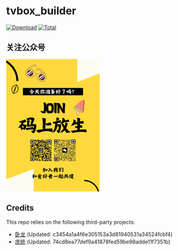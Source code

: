 # tvbox_builder
[![Download](https://img.shields.io/github/v/release/bestpvp/tvbox_builder?color=orange&logoColor=orange&label=Download&logo=DocuSign)](https://github.com/bestpvp/tvbox_builder/releases/latest) 
[![Total](https://shields.io/github/downloads/bestpvp/tvbox_builder/total?logo=Bookmeter&label=Counts&logoColor=yellow&color=yellow)](https://github.com/bestpvp/tvbox_builder/releases)

## 关注公众号
<img src=./join.PNG style="width:50%;" />

## Credits
This repo relies on the following third-party projects:
- [卧龙](https://github.com/bestpvp/box_wolong) (Updated: c3454a1a4f6e305153a3d81940531a34524fcbf4)
- [庞统](https://github.com/bestpvp/box_pangtong) (Updated: 74cd8ea77def9a41878fed59be98adde11f7351b)
